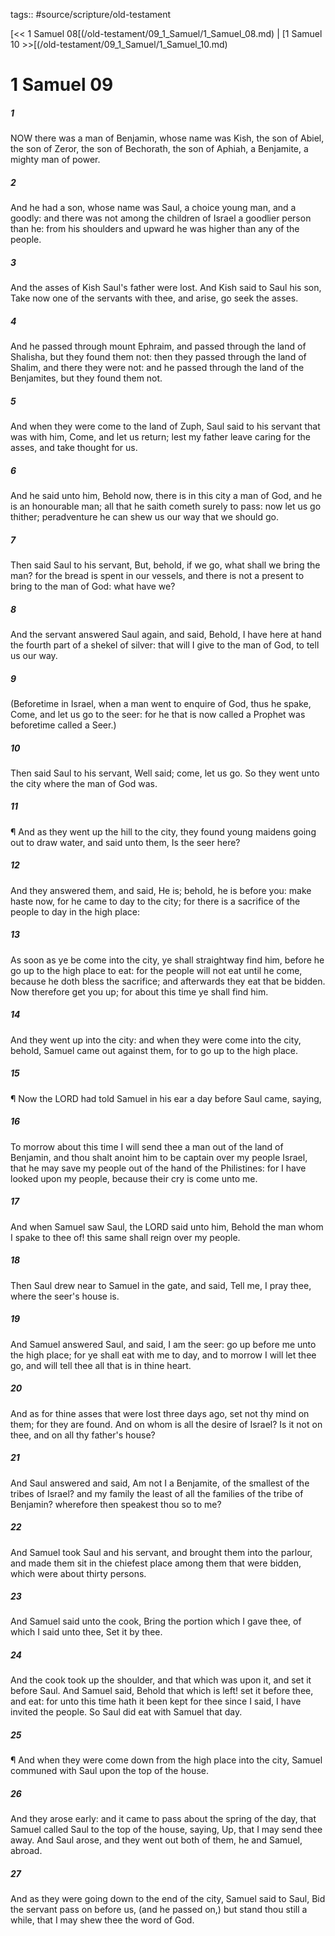tags:: #source/scripture/old-testament

[<< 1 Samuel 08[(/old-testament/09_1_Samuel/1_Samuel_08.md) | [1 Samuel 10 >>[(/old-testament/09_1_Samuel/1_Samuel_10.md)

# 1 Samuel 09

##### 1

NOW there was a man of Benjamin, whose name was Kish, the son of Abiel, the son of Zeror, the son of Bechorath, the son of Aphiah, a Benjamite, a mighty man of power.

##### 2

And he had a son, whose name was Saul, a choice young man, and a goodly: and there was not among the children of Israel a goodlier person than he: from his shoulders and upward he was higher than any of the people.

##### 3

And the asses of Kish Saul's father were lost. And Kish said to Saul his son, Take now one of the servants with thee, and arise, go seek the asses.

##### 4

And he passed through mount Ephraim, and passed through the land of Shalisha, but they found them not: then they passed through the land of Shalim, and there they were not: and he passed through the land of the Benjamites, but they found them not.

##### 5

And when they were come to the land of Zuph, Saul said to his servant that was with him, Come, and let us return; lest my father leave caring for the asses, and take thought for us.

##### 6

And he said unto him, Behold now, there is in this city a man of God, and he is an honourable man; all that he saith cometh surely to pass: now let us go thither; peradventure he can shew us our way that we should go.

##### 7

Then said Saul to his servant, But, behold, if we go, what shall we bring the man? for the bread is spent in our vessels, and there is not a present to bring to the man of God: what have we?

##### 8

And the servant answered Saul again, and said, Behold, I have here at hand the fourth part of a shekel of silver: that will I give to the man of God, to tell us our way.

##### 9

(Beforetime in Israel, when a man went to enquire of God, thus he spake, Come, and let us go to the seer: for he that is now called a Prophet was beforetime called a Seer.)

##### 10

Then said Saul to his servant, Well said; come, let us go. So they went unto the city where the man of God was.

##### 11

¶ And as they went up the hill to the city, they found young maidens going out to draw water, and said unto them, Is the seer here?

##### 12

And they answered them, and said, He is; behold, he is before you: make haste now, for he came to day to the city; for there is a sacrifice of the people to day in the high place:

##### 13

As soon as ye be come into the city, ye shall straightway find him, before he go up to the high place to eat: for the people will not eat until he come, because he doth bless the sacrifice; and afterwards they eat that be bidden. Now therefore get you up; for about this time ye shall find him.

##### 14

And they went up into the city: and when they were come into the city, behold, Samuel came out against them, for to go up to the high place.

##### 15

¶ Now the LORD had told Samuel in his ear a day before Saul came, saying,

##### 16

To morrow about this time I will send thee a man out of the land of Benjamin, and thou shalt anoint him to be captain over my people Israel, that he may save my people out of the hand of the Philistines: for I have looked upon my people, because their cry is come unto me.

##### 17

And when Samuel saw Saul, the LORD said unto him, Behold the man whom I spake to thee of! this same shall reign over my people.

##### 18

Then Saul drew near to Samuel in the gate, and said, Tell me, I pray thee, where the seer's house is.

##### 19

And Samuel answered Saul, and said, I am the seer: go up before me unto the high place; for ye shall eat with me to day, and to morrow I will let thee go, and will tell thee all that is in thine heart.

##### 20

And as for thine asses that were lost three days ago, set not thy mind on them; for they are found. And on whom is all the desire of Israel? Is it not on thee, and on all thy father's house?

##### 21

And Saul answered and said, Am not I a Benjamite, of the smallest of the tribes of Israel? and my family the least of all the families of the tribe of Benjamin? wherefore then speakest thou so to me?

##### 22

And Samuel took Saul and his servant, and brought them into the parlour, and made them sit in the chiefest place among them that were bidden, which were about thirty persons.

##### 23

And Samuel said unto the cook, Bring the portion which I gave thee, of which I said unto thee, Set it by thee.

##### 24

And the cook took up the shoulder, and that which was upon it, and set it before Saul. And Samuel said, Behold that which is left! set it before thee, and eat: for unto this time hath it been kept for thee since I said, I have invited the people. So Saul did eat with Samuel that day.

##### 25

¶ And when they were come down from the high place into the city, Samuel communed with Saul upon the top of the house.

##### 26

And they arose early: and it came to pass about the spring of the day, that Samuel called Saul to the top of the house, saying, Up, that I may send thee away. And Saul arose, and they went out both of them, he and Samuel, abroad.

##### 27

And as they were going down to the end of the city, Samuel said to Saul, Bid the servant pass on before us, (and he passed on,) but stand thou still a while, that I may shew thee the word of God.
